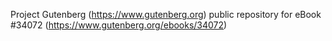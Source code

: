 Project Gutenberg (https://www.gutenberg.org) public repository for eBook #34072 (https://www.gutenberg.org/ebooks/34072)
